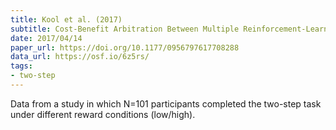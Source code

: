 ```yaml
---
title: Kool et al. (2017)
subtitle: Cost-Benefit Arbitration Between Multiple Reinforcement-Learning Systems
date: 2017/04/14
paper_url: https://doi.org/10.1177/0956797617708288
data_url: https://osf.io/6z5rs/
tags:
- two-step
---
```


Data from a study in which N=101 participants completed the two-step task under different reward conditions (low/high).
